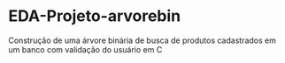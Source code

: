 # EDA-Projeto-arvorebin
Construção de uma árvore binária de busca de produtos cadastrados em um banco com validação do usuário em C
